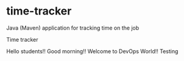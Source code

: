 # time-tracker
Java (Maven) application for tracking time on the job

Time tracker

Hello students!! Good morning!!
Welcome to DevOps World!!
Testing
